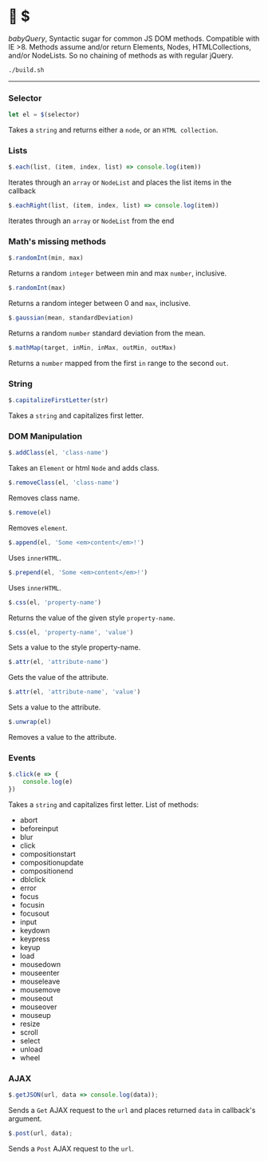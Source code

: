 # :baby_bottle: $

_babyQuery_, Syntactic sugar for common JS DOM methods. Compatible with IE >8. Methods assume and/or return Elements, Nodes, HTMLCollections, and/or NodeLists. So no chaining of methods as with regular jQuery.

```bash
./build.sh
```

***


### Selector

```js
let el = $(selector)
```

Takes a `string` and returns either a `node`, or an `HTML collection`.

### Lists

```js
$.each(list, (item, index, list) => console.log(item))
```

Iterates through an `array` or `NodeList` and places the list items in the callback

```js
$.eachRight(list, (item, index, list) => console.log(item))
```

Iterates through an `array` or `NodeList` from the end

### Math's missing methods

```js
$.randomInt(min, max)
```

Returns a random `integer` between min and max `number`, inclusive.

```js
$.randomInt(max)
```

Returns a random integer between 0 and `max`, inclusive.

```js
$.gaussian(mean, standardDeviation)
```

Returns a random `number` standard deviation from the mean.

```js
$.mathMap(target, inMin, inMax, outMin, outMax)
```

Returns a `number` mapped from the first `in` range to the second `out`.

### String

```js
$.capitalizeFirstLetter(str)
```

Takes a `string` and capitalizes first letter.


### DOM Manipulation

```js
$.addClass(el, 'class-name')
```

Takes an `Element` or html `Node` and adds class.

```js
$.removeClass(el, 'class-name')
```

Removes class name.

```js
$.remove(el)
```

Removes `element`.

```js
$.append(el, 'Some <em>content</em>!')
```

Uses `innerHTML`.

```js
$.prepend(el, 'Some <em>content</em>!')
```

Uses `innerHTML`.

```js
$.css(el, 'property-name')
```

Returns the value of the given style `property-name`.

```js
$.css(el, 'property-name', 'value')
```

Sets a value to the style property-name.

```js
$.attr(el, 'attribute-name')
```

Gets the value of the attribute.

```js
$.attr(el, 'attribute-name', 'value')
```

Sets a value to the attribute.

```js
$.unwrap(el)
```

Removes  a value to the attribute.


### Events

```js
$.click(e => {
    console.log(e)
})
```

Takes a `string` and capitalizes first letter. List of methods: 

- abort
- beforeinput
- blur
- click
- compositionstart
- compositionupdate
- compositionend
- dblclick
- error
- focus
- focusin
- focusout
- input
- keydown
- keypress
- keyup
- load
- mousedown
- mouseenter
- mouseleave
- mousemove
- mouseout
- mouseover
- mouseup
- resize
- scroll
- select
- unload
- wheel


### AJAX

```js
$.getJSON(url, data => console.log(data));
```

Sends a `Get` AJAX request to the `url` and places returned `data` in callback's argument.

```js
$.post(url, data);
```

Sends a `Post` AJAX request to the `url`.

